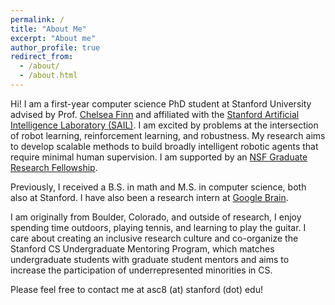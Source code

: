 ```yaml
---
permalink: /
title: "About Me"
excerpt: "About me"
author_profile: true
redirect_from: 
  - /about/
  - /about.html
---
```


<!--Hi! I am a fourth-year undergraduate student at Stanford University majoring in math and completing a coterminal master’s program in computer science. I will be a first-year computer science PhD student at Stanford University this fall, affiliated with the [Stanford Artificial Intelligence Laboratory (SAIL)](https://ai.stanford.edu/). I am excited by problems at the intersection of robot learning, reinforcement learning, and robustness. My research aims to develop scalable methods to build broadly intelligent robotic agents that require minimal human supervision. I will be supported by an NSF Graduate Research Fellowship starting this fall.  -->
<!---->
<!--I am fortunate to work with Prof. [Chelsea Finn](https://ai.stanford.edu/~cbfinn/) and mentor [Suraj Nair](https://cs.stanford.edu/~surajn/). Before starting my PhD, I will be interning at [Google Brain](https://research.google/teams/brain/) this summer with [Pete Florence](http://www.peteflorence.com/). I am originally from Boulder, Colorado, and outside of research, I enjoy spending time outdoors, playing tennis, card games, and learning to play the guitar.-->
<!---->
<!--Feel free to contact me at asc8 (at) stanford (dot) edu!-->

Hi! I am a first-year computer science PhD student at Stanford University advised by Prof. [Chelsea Finn](https://ai.stanford.edu/~cbfinn/) and affiliated with the [Stanford Artificial Intelligence Laboratory (SAIL)](https://ai.stanford.edu/). I am excited by problems at the intersection of robot learning, reinforcement learning, and robustness. My research aims to develop scalable methods to build broadly intelligent robotic agents that require minimal human supervision. I am supported by an [NSF Graduate Research Fellowship](https://www.nsfgrfp.org/).  

Previously, I received a B.S. in math and M.S. in computer science, both also at Stanford. I have also been a research intern at [Google Brain](https://research.google/teams/brain/). 

I am originally from Boulder, Colorado, and outside of research, I enjoy spending time outdoors, playing tennis, and learning to play the guitar. I care about creating an inclusive research culture and co-organize the Stanford CS Undergraduate Mentoring Program, which matches undergraduate students with graduate student mentors and aims to increase the participation of underrepresented minorities in CS. 

Please feel free to contact me at asc8 (at) stanford (dot) edu!



